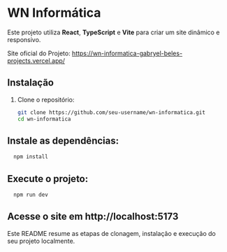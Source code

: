 # WN Informática

Este projeto utiliza **React**, **TypeScript** e **Vite** para criar um site dinâmico e responsivo.

Site oficial do Projeto: https://wn-informatica-gabryel-beles-projects.vercel.app/

## Instalação

1. Clone o repositório:
   ```bash
   git clone https://github.com/seu-username/wn-informatica.git
   cd wn-informatica
   ```

## Instale as dependências:
 ```bash
   npm install
   ```

## Execute o projeto:
 ```bash
   npm run dev
   ```

## Acesse o site em http://localhost:5173


Este README resume as etapas de clonagem, instalação e execução do seu projeto localmente.


